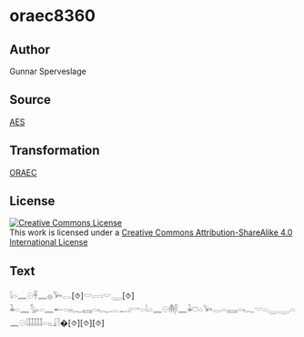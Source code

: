 # oraec8360

## Author

Gunnar Sperveslage

## Source

[AES](https://github.com/simondschweitzer/aes)

## Transformation

[ORAEC](https://oraec.github.io/)

## License

<a rel="license" href="http://creativecommons.org/licenses/by-sa/4.0/"><img alt="Creative Commons License" style="border-width:0" src="https://i.creativecommons.org/l/by-sa/4.0/88x31.png" /></a><br />This work is licensed under a <a rel="license" href="http://creativecommons.org/licenses/by-sa/4.0/">Creative Commons Attribution-ShareAlike 4.0 International License</a>

## Text

𓇋𓏏𓈖𓇳𓋹𓈖𓐍𓅨𓂋[⯑]𓎟𓇯𓎟𓇾[⯑]<br>
𓇓𓏏𓈖𓅭𓏏𓈖𓄡𓏏𓏤𓆑𓈘𓏏𓆑𓐛𓂝𓎡𓏏𓇋𓏏𓈖𓇳𓄟𓋴𓈖𓇓𓈞𓏏𓅨𓂋𓏏𓈘𓏏𓆑𓎟𓏏𓇾𓇾𓏏𓈖𓇳𓇋𓄤𓄤𓄤𓄤𓄤𓏏𓏭𓇍𓍘�[⯑][⯑][⯑]<br>
